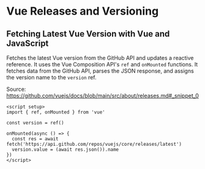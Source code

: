 # Vue Releases and Versioning

## Fetching Latest Vue Version with Vue and JavaScript

Fetches the latest Vue version from the GitHub API and updates a reactive reference.  It uses the Vue Composition API's `ref` and `onMounted` functions. It fetches data from the GitHub API, parses the JSON response, and assigns the version name to the `version` ref.

Source: https://github.com/vuejs/docs/blob/main/src/about/releases.md#_snippet_0

```vue
<script setup>
import { ref, onMounted } from 'vue'

const version = ref()

onMounted(async () => {
  const res = await fetch('https://api.github.com/repos/vuejs/core/releases/latest')
  version.value = (await res.json()).name
})
</script>
```
